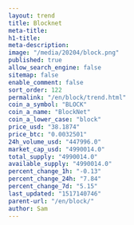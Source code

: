 ```yaml
---
layout: trend
title: Blocknet
meta-title: 
h1-title: 
meta-description: 
image: "/media/20204/block.png"
published: true
allow_search_engine: false
sitemap: false
enable_comment: false
sort_order: 122
permalink: "/en/block/trend.html"
coin_a_symbol: "BLOCK"
coin_a_name: "BlockNet"
coin_a_lower_case: "block"
price_usd: "38.1874"
price_btc: "0.0032501"
24h_volume_usd: "447996.0"
market_cap_usd: "4990014.0"
total_supply: "4990014.0"
available_supply: "4990014.0"
percent_change_1h: "-0.13"
percent_change_24h: "7.84"
percent_change_7d: "5.15"
last_updated: "1517140746"
parent-url: "/en/block/"
author: Sam
---
```


